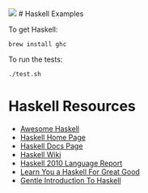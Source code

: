 <img src="https://raw.githubusercontent.com/rtoal/polyglot/master/resources/haskell-logo-64.png">
# Haskell Examples

To get Haskell:

```
brew install ghc
```

To run the tests:

```
./test.sh
```

# Haskell Resources

* [Awesome Haskell](https://github.com/krispo/awesome-haskell)
* [Haskell Home Page](https://www.haskell.org/)
* [Haskell Docs Page](https://www.haskell.org/documentation)
* [Haskell Wiki](https://wiki.haskell.org/Haskell)
* [Haskell 2010 Language Report](https://www.haskell.org/onlinereport/haskell2010/)
* [Learn You a Haskell For Great Good](http://learnyouahaskell.com/)
* [Gentle Introduction To Haskell](https://www.haskell.org/tutorial/)
